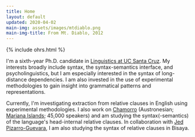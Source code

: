 ```yaml
---
title: Home
layout: default
updated: 2020-04-02
main-img: assets/images/mtdiablo.png
main-img-title: From Mt. Diablo, 2012
---
```


{% include ohrs.html %}

I'm a sixth-year Ph.D. candidate in [Linguistics at UC Santa Cruz](http://ling.ucsc.edu). My interests broadly include syntax, the syntax-semantics interface, and psycholinguistics, but I am especially interested in the syntax of long-distance dependencies. I am also invested in the use of experimental methodologies to gain insight into grammatical patterns and representations.

Currently, I'm investigating extraction from relative clauses in English using experimental methodologies. I also work on [Chamorro](http://en.wikipedia.org/wiki/Chamorro_language) (Austronesian; [Mariana Islands](https://www.google.com/maps/@14.4580764,145.4153867,8z); 45,000 speakers) and am studying the syntax(-semantics) of the language's head-internal relative clauses. In collaboration with [Jed Pizarro-Guevara](https://people.ucsc.edu/~jpguevar), I am also studying the syntax of relative clauses in Bisaya.
